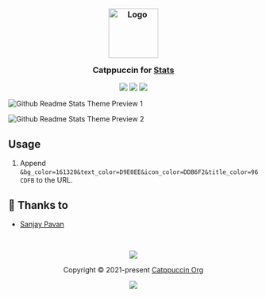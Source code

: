 <h3 align="center">
	<img src="https://raw.githubusercontent.com/catppuccin/catppuccin/main/assets/logos/exports/1544x1544_circle.png" width="100" alt="Logo"/><br/>
	<img src="https://raw.githubusercontent.com/catppuccin/catppuccin/main/assets/misc/transparent.png" height="30" width="0px"/>
	Catppuccin for <a href="https://github.com/anuraghazra/github-readme-stats">Stats</a>
	<img src="https://raw.githubusercontent.com/catppuccin/catppuccin/main/assets/misc/transparent.png" height="30" width="0px"/>
</h3>

<p align="center">
    <a href="https://github.com/catppuccin/github-readme-stats/stargazers"><img src="https://img.shields.io/github/stars/catppuccin/github-readme-stats?colorA=363a4f&colorB=b7bdf8&style=for-the-badge style=for-the-badgestyle=for-the-badge"></a>
    <a href="https://github.com/catppuccin/github-readme-stats/issues"><img src="https://img.shields.io/github/issues/catppuccin/github-readme-stats?colorA=363a4f&colorB=f5a97f&style=for-the-badge"></a>
    <a href="https://github.com/catppuccin/github-readme-stats/contributors"><img src="https://img.shields.io/github/contributors/catppuccin/github-readme-stats?colorA=363a4f&colorB=a6da95&style=for-the-badge"></a>
</p>

![Github Readme Stats Theme Preview 1](https://github-readme-stats.vercel.app/api?username=Pocco81&show_icons=true&bg_color=161320&text_color=D9E0EE&icon_color=DDB6F2&title_color=96CDFB)

![Github Readme Stats Theme Preview 2](https://github-readme-stats.vercel.app/api/pin/?username=catppuccin&repo=catppuccin&bg_color=161320&text_color=D9E0EE&icon_color=DDB6F2&title_color=96CDFB)

## Usage

1. Append `&bg_color=161320&text_color=D9E0EE&icon_color=DDB6F2&title_color=96CDFB` to the URL.

## 💝 Thanks to

- [Sanjay Pavan](https://github.com/WitherCubes)

&nbsp;

<p align="center"><img src="https://raw.githubusercontent.com/catppuccin/catppuccin/main/assets/footers/gray0_ctp_on_line.svg?sanitize=true" /></p>
<p align="center">Copyright &copy; 2021-present <a href="https://github.com/catppuccin" target="_blank">Catppuccin Org</a>
<p align="center"><a href="https://github.com/catppuccin/catppuccin/blob/main/LICENSE"><img src="https://img.shields.io/static/v1.svg?style=for-the-badge&label=License&message=MIT&logoColor=d9e0ee&colorA=363a4f&colorB=b7bdf8"/></a></p>
